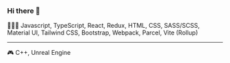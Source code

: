 ### Hi there 👋

👨🏼‍💻 Javascript, TypeScript, React, Redux, HTML, CSS, SASS/SCSS, Material UI, Tailwind CSS, Bootstrap, Webpack, Parcel, Vite (Rollup)

---

🎮 C++, Unreal Engine


<!--
**ProUnebit/ProUnebit** is a ✨ _special_ ✨ repository because its `README.md` (this file) appears on your GitHub profile.

Here are some ideas to get you started:

- 🔭 I’m currently working on ...
- 🌱 I’m currently learning ...
- 👯 I’m looking to collaborate on ...
- 🤔 I’m looking for help with ...
- 💬 Ask me about ...
- 📫 How to reach me: ...
- 😄 Pronouns: ...
- ⚡ Fun fact: ...
-->
